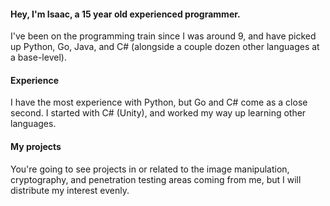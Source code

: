 #### Hey, I'm Isaac, a 15 year old experienced programmer.

I've been on the programming train since I was around 9, and have picked up Python, Go, Java, and C# (alongside a couple dozen other languages at a base-level).

#### Experience

I have the most experience with Python, but Go and C# come as a close second.
I started with C# (Unity), and worked my way up learning other languages.

#### My projects

You're going to see projects in or related to the image manipulation, cryptography, and penetration testing areas coming from me, but I will distribute my interest evenly.
